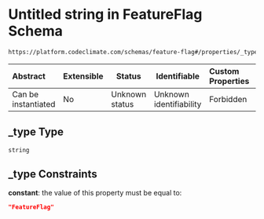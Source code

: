 # Untitled string in FeatureFlag Schema

```txt
https://platform.codeclimate.com/schemas/feature-flag#/properties/_type
```




| Abstract            | Extensible | Status         | Identifiable            | Custom Properties | Additional Properties | Access Restrictions | Defined In                                                                                     |
| :------------------ | ---------- | -------------- | ----------------------- | :---------------- | --------------------- | ------------------- | ---------------------------------------------------------------------------------------------- |
| Can be instantiated | No         | Unknown status | Unknown identifiability | Forbidden         | Allowed               | none                | [FeatureFlag.schema.json\*](../../spec/schemas/FeatureFlag.schema.json "open original schema") |

## \_type Type

`string`

## \_type Constraints

**constant**: the value of this property must be equal to:

```json
"FeatureFlag"
```
